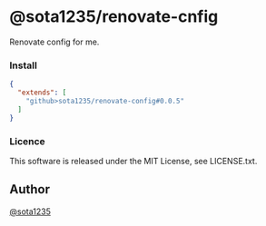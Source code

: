 @sota1235/renovate-cnfig
====

Renovate config for me.

### Install

```json
{
  "extends": [
    "github>sota1235/renovate-config#0.0.5"
  ]
}
```

### Licence

This software is released under the MIT License, see LICENSE.txt.

## Author

[@sota1235](https://github.com/sota1235)

